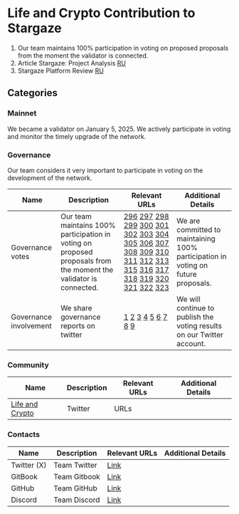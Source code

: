 # Life and Crypto Contribution to Stargaze

1. Our team maintains 100% participation in voting on proposed proposals from the moment the validator is connected.  
2. Article Stargaze: Project Analysis [RU](https://life-and-crypto.gitbook.io/life-and-crypto/vse-o-stargaze/stargaze-razbor-proekta)
3. Stargaze Platform Review [RU](https://life-and-crypto.gitbook.io/life-and-crypto/stargaze-zone-obzor-platformy)

## Categories

### Mainnet

We became a validator on January 5, 2025. We actively participate in voting and monitor the timely upgrade of the network.
                                                                                                                
### Governance

Our team considers it very important to participate in voting on the development of the network.

| Name                   | Description                                                                             | Relevant URLs | Additional Details |
| ---------------------- | --------------------------------------------------------------------------------------- | ------------- | ------------------ |
| Governance votes       | Our team maintains 100% participation in voting on proposed proposals from the moment the validator is connected. | [296](https://validator.keplr.app/vote/stargaze/296/starsvaloper1ghrj4utqa849kxfkcau4mwt8s0txgrt99ddgyz) [297](https://validator.keplr.app/vote/stargaze/297/starsvaloper1ghrj4utqa849kxfkcau4mwt8s0txgrt99ddgyz) [298](https://validator.keplr.app/vote/stargaze/298/starsvaloper1ghrj4utqa849kxfkcau4mwt8s0txgrt99ddgyz) [299](https://validator.keplr.app/vote/stargaze/299/starsvaloper1ghrj4utqa849kxfkcau4mwt8s0txgrt99ddgyz) [300](https://validator.keplr.app/vote/stargaze/300/starsvaloper1ghrj4utqa849kxfkcau4mwt8s0txgrt99ddgyz) [301](https://validator.keplr.app/vote/stargaze/301/starsvaloper1ghrj4utqa849kxfkcau4mwt8s0txgrt99ddgyz) [302](https://validator.keplr.app/vote/stargaze/302/starsvaloper1ghrj4utqa849kxfkcau4mwt8s0txgrt99ddgyz) [303](https://validator.keplr.app/vote/stargaze/303/starsvaloper1ghrj4utqa849kxfkcau4mwt8s0txgrt99ddgyz) [304](https://validator.keplr.app/vote/stargaze/304/starsvaloper1ghrj4utqa849kxfkcau4mwt8s0txgrt99ddgyz) [305](https://validator.keplr.app/vote/stargaze/305/starsvaloper1ghrj4utqa849kxfkcau4mwt8s0txgrt99ddgyz) [306](https://validator.keplr.app/vote/stargaze/306/starsvaloper1ghrj4utqa849kxfkcau4mwt8s0txgrt99ddgyz) [307](https://validator.keplr.app/vote/stargaze/307/starsvaloper1ghrj4utqa849kxfkcau4mwt8s0txgrt99ddgyz) [308](https://validator.keplr.app/vote/stargaze/308/starsvaloper1ghrj4utqa849kxfkcau4mwt8s0txgrt99ddgyz) [309](https://validator.keplr.app/vote/stargaze/309/starsvaloper1ghrj4utqa849kxfkcau4mwt8s0txgrt99ddgyz) [310](https://validator.keplr.app/vote/stargaze/310/starsvaloper1ghrj4utqa849kxfkcau4mwt8s0txgrt99ddgyz) [311](https://validator.keplr.app/vote/stargaze/311/starsvaloper1ghrj4utqa849kxfkcau4mwt8s0txgrt99ddgyz) [312](https://validator.keplr.app/vote/stargaze/312/starsvaloper1ghrj4utqa849kxfkcau4mwt8s0txgrt99ddgyz) [313](https://validator.keplr.app/vote/stargaze/313/starsvaloper1ghrj4utqa849kxfkcau4mwt8s0txgrt99ddgyz) [315](https://validator.keplr.app/vote/stargaze/315/starsvaloper1ghrj4utqa849kxfkcau4mwt8s0txgrt99ddgyz) [316](https://validator.keplr.app/vote/stargaze/316/starsvaloper1ghrj4utqa849kxfkcau4mwt8s0txgrt99ddgyz) [317](https://validator.keplr.app/vote/stargaze/317/starsvaloper1ghrj4utqa849kxfkcau4mwt8s0txgrt99ddgyz) [318](https://validator.keplr.app/vote/stargaze/318/starsvaloper1ghrj4utqa849kxfkcau4mwt8s0txgrt99ddgyz) [319](https://validator.keplr.app/vote/stargaze/319/starsvaloper1ghrj4utqa849kxfkcau4mwt8s0txgrt99ddgyz) [320](https://validator.keplr.app/vote/stargaze/320/starsvaloper1ghrj4utqa849kxfkcau4mwt8s0txgrt99ddgyz) [321](https://validator.keplr.app/vote/stargaze/321/starsvaloper1ghrj4utqa849kxfkcau4mwt8s0txgrt99ddgyz) [322](https://validator.keplr.app/vote/stargaze/322/starsvaloper1ghrj4utqa849kxfkcau4mwt8s0txgrt99ddgyz) [323](https://validator.keplr.app/vote/stargaze/323/starsvaloper1ghrj4utqa849kxfkcau4mwt8s0txgrt99ddgyz)| We are committed to maintaining 100% participation in voting on future proposals. |
| Governance involvement | We share governance reports on twitter | [1](https://x.com/lifeandcrypto_/status/1924884450158031276) [2](https://x.com/lifeandcrypto_/status/1916800990746910920) [3](https://x.com/lifeandcrypto_/status/1912168756077367704) [4](https://x.com/lifeandcrypto_/status/1898692330833502698) [5](https://x.com/lifeandcrypto_/status/1897267004895306190) [6](https://x.com/lifeandcrypto_/status/1889724893152804887) [7](https://x.com/lifeandcrypto_/status/1886710695997161856) [8](https://x.com/lifeandcrypto_/status/1885205375831728589) [9](https://x.com/lifeandcrypto_/status/1879936352088912107) | We will continue to publish the voting results on our Twitter account. |

### Community

| Name        | Description | Relevant URLs | Additional Details |
| ----------- | ----------- | ------------- | ------------------ |
| [Life and Crypto](https://x.com/lifeandcrypto_) | Twitter | URLs          |                    |

### Contacts

| Name | Description | Relevant URLs | Additional Details |
| ---- | ----------- | ------------- | ------------------ |
| Twitter (X)| Team Twitter | [Link](https://x.com/lifeandcrypto_) ||
| GitBook| Team Gitbook | [Link](https://life-and-crypto.gitbook.io/life-and-crypto/life-and-crypto-en) ||
| GitHub | Team GitHub | [Link](https://github.com/Life-and-Crypto) ||
| Discord | Team Discord | [Link](https://discord.gg/48bcV7S8) ||
